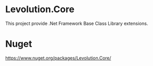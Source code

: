 # Levolution.Core
This project provide .Net Framework Base Class Library extensions.

# Nuget
https://www.nuget.org/packages/Levolution.Core/
